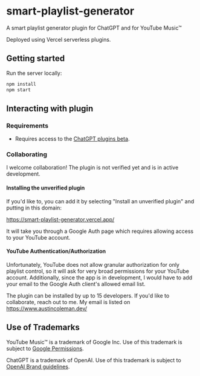 # smart-playlist-generator

A smart playlist generator plugin for ChatGPT and for YouTube Music™

Deployed using Vercel serverless plugins.

## Getting started

Run the server locally:

```bash
npm install
npm start
```

## Interacting with plugin

### Requirements

* Requires access to the [ChatGPT plugins beta](https://openai.com/blog/chatgpt-plugins).

### Collaborating

I welcome collaboration! The plugin is not verified yet and is in active development.

#### Installing the unverified plugin

If you'd like to, you can add it by selecting "Install an unverified plugin" and putting in this domain:

https://smart-playlist-generator.vercel.app/

It will take you through a Google Auth page which requires allowing access to your YouTube account.

#### YouTube Authentication/Authorization

Unfortunately, YouTube does not allow granular authorization for only playlist control, so it will ask for very broad permissions for your YouTube account. Additionally, since the app is in development, I would have to add your email to the Google Auth client's allowed email list.

The plugin can be installed by up to 15 developers. If you'd like to collaborate, reach out to me. My email is listed on https://www.austincoleman.dev/

## Use of Trademarks

YouTube Music™ is a trademark of Google Inc. Use of this trademark is subject to [Google Permissions](https://about.google/brand-resource-center/).

ChatGPT is a trademark of OpenAI. Use of this trademark is subject to [OpenAI Brand guidelines](https://openai.com/brand).
